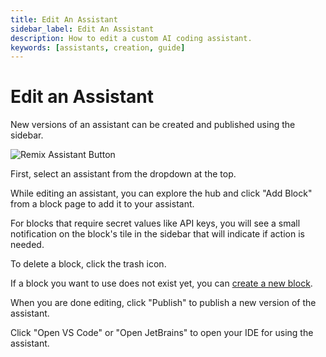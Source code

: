 ```yaml
---
title: Edit An Assistant
sidebar_label: Edit An Assistant
description: How to edit a custom AI coding assistant.
keywords: [assistants, creation, guide]
---
```


# Edit an Assistant

New versions of an assistant can be created and published using the sidebar.

![Remix Assistant Button](/img/hub/assistant-create-sidebar.png)

First, select an assistant from the dropdown at the top.

While editing an assistant, you can explore the hub and click "Add Block" from a block page to add it to your assistant.

For blocks that require secret values like API keys, you will see a small notification on the block's tile in the sidebar that will indicate if action is needed.

To delete a block, click the trash icon.

If a block you want to use does not exist yet, you can [create a new block](../blocks/create-a-block.md).

When you are done editing, click "Publish" to publish a new version of the assistant.

Click "Open VS Code" or "Open JetBrains" to open your IDE for using the assistant.
